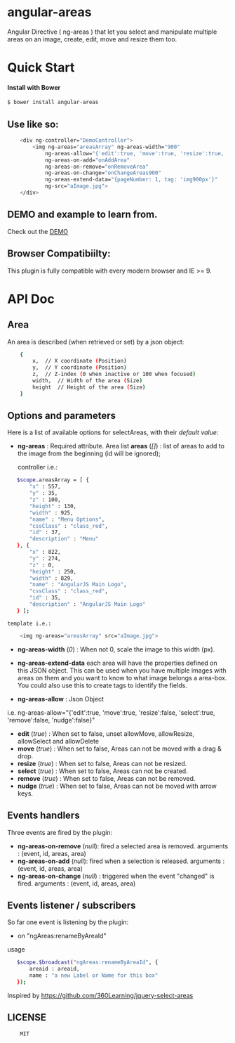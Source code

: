 # angular-areas
Angular Directive ( ng-areas )  that let you select and manipulate multiple areas on an image, create, edit, move and resize them too.

# Quick Start
#### Install with Bower
```sh
$ bower install angular-areas
```


## Use like so:
```sh
    <div ng-controller="DemoController">
		<img ng-areas="areasArray" ng-areas-width="900"
			ng-areas-allow="{'edit':true, 'move':true, 'resize':true, 'select':true, 'remove':true, 'nudge':false}"
			ng-areas-on-add="onAddArea"
			ng-areas-on-remove="onRemoveArea"
			ng-areas-on-change="onChangeAreas900"
			ng-areas-extend-data="{pageNumber: 1, tag: 'img900px'}"
			ng-src="aImage.jpg">
	</div>
```

## DEMO and example to learn from.
Check out the [DEMO](https://rawgit.com/delkant/angular-areas/master/src/main/webapp/demo/index.html)

## Browser Compatibiilty:
This plugin is fully compatible with every modern browser and IE >= 9.

# API Doc

## Area
An area is described (when retrieved or set) by a json object:

```sh
    {
        x,  // X coordinate (Position)
        y,  // Y coordinate (Position)
        z,  // Z-index (0 when inactive or 100 when focused)
        width,  // Width of the area (Size)
        height  // Height of the area (Size)
    }
```

## Options and parameters
Here is a list of available options for selectAreas, with their *default value*:
- **ng-areas** : Required attribute. Area list **areas** (*[]*) : list of areas to add to the image from the beginning  (id will be ignored);
 
 	controller i.e.:
 ```sh
    $scope.areasArray = [ {
		"x" : 557,
		"y" : 35,
		"z" : 100,
		"height" : 130,
		"width" : 925,
		"name" : "Menu Options",
		"cssClass" : "class_red",
		"id" : 37,
		"description" : "Menu"
	}, {
		"x" : 822,
		"y" : 274,
		"z" : 0,
		"height" : 250,
		"width" : 829,
		"name" : "AngularJS Main Logo",
		"cssClass" : "class_red",
		"id" : 35,
		"description" : "AngularJS Main Logo"
	} ];
 ```
 	template i.e.: 
```sh 	
 	<img ng-areas="areasArray" src="aImage.jpg">
 ```
 
 - **ng-areas-width** (*0*) : When not 0, scale the image to this width (px).

 - **ng-areas-extend-data** each area will have the properties defined on this JSON object.
  This can be used when you have multiple images with areas on them and you want to know to what image belongs a area-box. 
  You could also use this to create tags to identify the fields.
   
 - **ng-areas-allow** : Json Object
 
 i.e.  ng-areas-allow="{'edit':true, 'move':true, 'resize':false, 'select':true, 'remove':false, 'nudge':false}"
			
 - **edit** (*true*) : When set to false, unset allowMove, allowResize, allowSelect and allowDelete
 - **move** (*true*) : When set to false, Areas can not be moved with a drag & drop.
 - **resize** (*true*) : When set to false, Areas can not be resized.
 - **select** (*true*) : When set to false, Areas can not be created.
 - **remove** (*true*) : When set to false, Areas can not be removed.
 - **nudge** (*true*) : When set to false, Areas can not be moved with arrow keys.
 
 
## Events handlers
Three events are fired by the plugin:
 - **ng-areas-on-remove** (*null*): fired a selected area is removed. arguments : (event, id, areas, area)
 - **ng-areas-on-add**  (*null*): fired when a selection is released. arguments : (event, id, areas, area)
 - **ng-areas-on-change** (*null*) : triggered when the event "changed" is fired. arguments : (event, id, areas, area)
 
 
## Events listener / subscribers
So far one event is listening by the plugin:
 - on "ngAreas:renameByAreaId"
 
 usage
 
 ```sh
 	$scope.$broadcast("ngAreas:renameByAreaId", {
		areaid : areaid,
		name : "a new Label or Name for this box"
	});
 ```
  
 Inspired by https://github.com/360Learning/jquery-select-areas
 
 
 
## LICENSE
```sh 	
 	MIT
```
  
